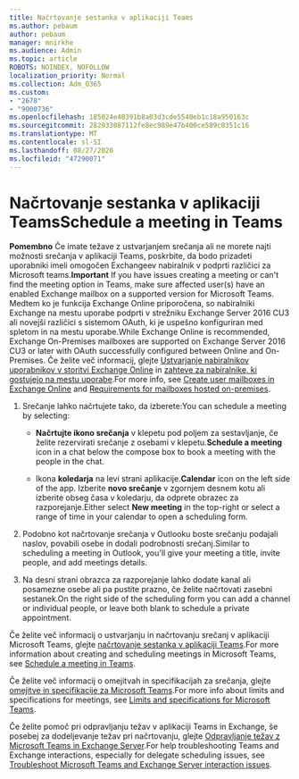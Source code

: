 ```yaml
---
title: Načrtovanje sestanka v aplikaciji Teams
ms.author: pebaum
author: pebaum
manager: mnirkhe
ms.audience: Admin
ms.topic: article
ROBOTS: NOINDEX, NOFOLLOW
localization_priority: Normal
ms.collection: Adm_O365
ms.custom:
- "2678"
- "9000736"
ms.openlocfilehash: 185024e40391b8a03d3cde5540eb1c18a950163c
ms.sourcegitcommit: 282933087112fe8ec989e47b400ce589c0351c16
ms.translationtype: MT
ms.contentlocale: sl-SI
ms.lasthandoff: 08/27/2020
ms.locfileid: "47290071"
---
```

# <a name="schedule-a-meeting-in-teams"></a><span data-ttu-id="e6845-102">Načrtovanje sestanka v aplikaciji Teams</span><span class="sxs-lookup"><span data-stu-id="e6845-102">Schedule a meeting in Teams</span></span>

<span data-ttu-id="e6845-103">**Pomembno** Če imate težave z ustvarjanjem srečanja ali ne morete najti možnosti srečanja v aplikaciji Teams, poskrbite, da bodo prizadeti uporabniki imeli omogočen Exchangeev nabiralnik v podprti različici za Microsoft teams.</span><span class="sxs-lookup"><span data-stu-id="e6845-103">**Important** If you have issues creating a meeting or can't find the meeting option in Teams, make sure affected user(s) have an enabled Exchange mailbox on a supported version for Microsoft Teams.</span></span> <span data-ttu-id="e6845-104">Medtem ko je funkcija Exchange Online priporočena, so nabiralniki Exchange na mestu uporabe podprti v strežniku Exchange Server 2016 CU3 ali novejši različici s sistemom OAuth, ki je uspešno konfiguriran med spletom in na mestu uporabe.</span><span class="sxs-lookup"><span data-stu-id="e6845-104">While Exchange Online is recommended, Exchange On-Premises mailboxes are supported on Exchange Server 2016 CU3 or later with OAuth successfully configured between Online and On-Premises.</span></span> <span data-ttu-id="e6845-105">Če želite več informacij, glejte [Ustvarjanje nabiralnikov uporabnikov v storitvi Exchange Online](https://docs.microsoft.com/exchange/recipients-in-exchange-online/create-user-mailboxes) in [zahteve za nabiralnike, ki gostujejo na mestu uporabe](https://docs.microsoft.com/microsoftteams/exchange-teams-interact#requirements-for-mailboxes-hosted-on-premises).</span><span class="sxs-lookup"><span data-stu-id="e6845-105">For more info, see [Create user mailboxes in Exchange Online](https://docs.microsoft.com/exchange/recipients-in-exchange-online/create-user-mailboxes) and [Requirements for mailboxes hosted on-premises](https://docs.microsoft.com/microsoftteams/exchange-teams-interact#requirements-for-mailboxes-hosted-on-premises).</span></span> 

1. <span data-ttu-id="e6845-106">Srečanje lahko načrtujete tako, da izberete:</span><span class="sxs-lookup"><span data-stu-id="e6845-106">You can schedule a meeting by selecting:</span></span>

    - <span data-ttu-id="e6845-107">**Načrtujte ikono srečanja** v klepetu pod poljem za sestavljanje, če želite rezervirati srečanje z osebami v klepetu.</span><span class="sxs-lookup"><span data-stu-id="e6845-107">**Schedule a meeting** icon in a chat below the compose box to book a meeting with the people in the chat.</span></span>

    - <span data-ttu-id="e6845-108">Ikona **koledarja** na levi strani aplikacije.</span><span class="sxs-lookup"><span data-stu-id="e6845-108">**Calendar** icon on the left side of the app.</span></span> <span data-ttu-id="e6845-109">Izberite **novo srečanje** v zgornjem desnem kotu ali izberite obseg časa v koledarju, da odprete obrazec za razporejanje.</span><span class="sxs-lookup"><span data-stu-id="e6845-109">Either select **New meeting** in the top-right or select a range of time in your calendar to open a scheduling form.</span></span>

2. <span data-ttu-id="e6845-110">Podobno kot načrtovanje srečanja v Outlooku boste srečanju podajali naslov, povabili osebe in dodali podrobnosti srečanj.</span><span class="sxs-lookup"><span data-stu-id="e6845-110">Similar to scheduling a meeting in Outlook, you'll give your meeting a title, invite people, and add meetings details.</span></span>

3. <span data-ttu-id="e6845-111">Na desni strani obrazca za razporejanje lahko dodate kanal ali posamezne osebe ali pa pustite prazno, če želite načrtovati zasebni sestanek.</span><span class="sxs-lookup"><span data-stu-id="e6845-111">On the right side of the scheduling form you can add a channel or individual people, or leave both blank to schedule a private appointment.</span></span>

<span data-ttu-id="e6845-112">Če želite več informacij o ustvarjanju in načrtovanju srečanj v aplikaciji Microsoft Teams, glejte [načrtovanje sestanka v aplikaciji Teams](https://support.office.com/article/Schedule-a-meeting-in-Teams-943507a9-8583-4c58-b5d2-8ec8265e04e5).</span><span class="sxs-lookup"><span data-stu-id="e6845-112">For more information about creating and scheduling meetings in Microsoft Teams, see [Schedule a meeting in Teams](https://support.office.com/article/Schedule-a-meeting-in-Teams-943507a9-8583-4c58-b5d2-8ec8265e04e5).</span></span>

<span data-ttu-id="e6845-113">Če želite več informacij o omejitvah in specifikacijah za srečanja, glejte [omejitve in specifikacije za Microsoft Teams](https://docs.microsoft.com/microsoftteams/limits-specifications-teams#meetings-and-calls).</span><span class="sxs-lookup"><span data-stu-id="e6845-113">For more info about limits and specifications for meetings, see [Limits and specifications for Microsoft Teams](https://docs.microsoft.com/microsoftteams/limits-specifications-teams#meetings-and-calls).</span></span>

<span data-ttu-id="e6845-114">Če želite pomoč pri odpravljanju težav v aplikaciji Teams in Exchange, še posebej za dodeljevanje težav pri načrtovanju, glejte [Odpravljanje težav z Microsoft Teams in Exchange Server](https://docs.microsoft.com/microsoftteams/troubleshoot/known-issues/teams-exchange-interaction-issue).</span><span class="sxs-lookup"><span data-stu-id="e6845-114">For help troubleshooting Teams and Exchange interactions, especially for delegate scheduling issues, see [Troubleshoot Microsoft Teams and Exchange Server interaction issues](https://docs.microsoft.com/microsoftteams/troubleshoot/known-issues/teams-exchange-interaction-issue).</span></span>